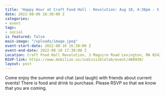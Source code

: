 ```yaml
---
title: 'Happy Hour at Craft Food Hall - Revolution: Aug 10, 4:30pm - 5:30PM'
date: 2022-08-06 16:30:00 Z
categories:
- event
tags:
- social
is featured: false
main-image: "/uploads/image.jpeg"
event-start-date: 2022-08-10 16:30:00 Z
event-end-date: 2022-08-10 17:30:00 Z
Location: Craft Food Hall Revolution, 3 Maguire Road Lexington, MA 02421
RSVP-link: https://www.mobilize.us/indivisiblelab/event/480930/
layout: post
---
```


Come enjoy the summer and chat (and laugh) with friends about current events! There is food and drink to purchase. Please RSVP so that we know that you are coming.